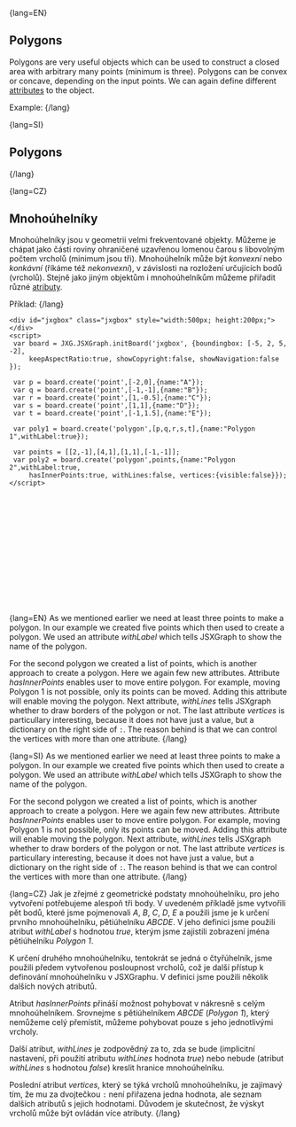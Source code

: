 {lang=EN}
## Polygons

Polygons are very useful objects which can be used to construct a closed area with arbitrary many points (minimum is three). 
Polygons can be convex or concave, depending on the input points. We can again define different [attributes](https://jsxgraph.uni-bayreuth.de/docs/symbols/Polygon.html)
to the object.

Example:
{/lang}

{lang=SI}
## Polygons
{/lang}

{lang=CZ}
## Mnohoúhelníky

Mnohoúhelníky jsou v geometrii velmi frekventované objekty. Můžeme je chápat jako části roviny ohraničené uzavřenou 
lomenou čarou s libovolným počtem vrcholů (minimum jsou tři). Mnohoúhelník může být *konvexní* nebo *konkávní* (říkáme též *nekonvexní*), 
v závislosti na rozložení určujících bodů (vrcholů). Stejně jako jiným objektům i mnohoúhelníkům můžeme přiřadit různé 
[atributy](https://jsxgraph.uni-bayreuth.de/docs/symbols/Polygon.html).

Příklad:
{/lang}


```JS
<div id="jxgbox" class="jxgbox" style="width:500px; height:200px;"></div>
<script>
 var board = JXG.JSXGraph.initBoard('jxgbox', {boundingbox: [-5, 2, 5, -2],
     keepAspectRatio:true, showCopyright:false, showNavigation:false });

 var p = board.create('point',[-2,0],{name:"A"});
 var q = board.create('point',[-1,-1],{name:"B"});
 var r = board.create('point',[1,-0.5],{name:"C"});
 var s = board.create('point',[1,1],{name:"D"});
 var t = board.create('point',[-1,1.5],{name:"E"});

 var poly1 = board.create('polygon',[p,q,r,s,t],{name:"Polygon 1",withLabel:true});

 var points = [[2,-1],[4,1],[1,1],[-1,-1]];
 var poly2 = board.create('polygon',points,{name:"Polygon 2",withLabel:true,
     hasInnerPoints:true, withLines:false, vertices:{visible:false}});
</script>
```

<div id="jxgbox" class="jxgbox" style="width:500px; height:200px;"></div>
<script>
 var board = JXG.JSXGraph.initBoard('jxgbox', {boundingbox: [-5, 2, 5, -2],keepAspectRatio:true, showCopyright:false, showNavigation:false });
 var p = board.create('point',[-2,0],{name:"A"});
 var q = board.create('point',[-1,-1],{name:"B"});
 var r = board.create('point',[1,-0.5],{name:"C"});
 var s = board.create('point',[1,1],{name:"D"});
 var t = board.create('point',[-1,1.5],{name:"E"});
 var poly1 = board.create('polygon',[p,q,r,s,t],{name:"Polygon 1",withLabel:true});
 var points = [[2,-1],[4,1],[1,1],[-1,-1]];
 var poly2 = board.create('polygon',points,{name:"Polygon 2",withLabel:true,hasInnerPoints:true, withLines:false, vertices:{visible:false}});
</script>

{lang=EN}
As we mentioned earlier we need at least three points to make a polygon. In our example we created five points which then used
to create a polygon. We used an attribute _withLabel_ which tells JSXGraph to show the name of the polygon. 

For the second polygon we created a list of points, which is another approach to create a polygon. Here we again few new 
attributes. Attribute _hasInnerPoints_ enables user to move entire polygon. For example, moving Polygon 1 is not possible,
only its points can be moved. Adding this attribute will enable moving the polygon. 
Next attribute, _withLines_ tells JSXgraph whether to draw borders of the polygon or not. The last attribute _vertices_ is
particullary interesting, because it does not have just a value, but a dictionary on the right side of `:`. The reason behind
is that we can control the vertices with more than one attribute.
{/lang}

{lang=SI}
As we mentioned earlier we need at least three points to make a polygon. In our example we created five points which then used
to create a polygon. We used an attribute _withLabel_ which tells JSXGraph to show the name of the polygon. 

For the second polygon we created a list of points, which is another approach to create a polygon. Here we again few new 
attributes. Attribute _hasInnerPoints_ enables user to move entire polygon. For example, moving Polygon 1 is not possible,
only its points can be moved. Adding this attribute will enable moving the polygon. 
Next attribute, _withLines_ tells JSXgraph whether to draw borders of the polygon or not. The last attribute _vertices_ is
particullary interesting, because it does not have just a value, but a dictionary on the right side of `:`. The reason behind
is that we can control the vertices with more than one attribute.
{/lang}

{lang=CZ}
Jak je zřejmé z geometrické podstaty mnohoúhelníku, pro jeho vytvoření potřebujeme alespoň tři body. 
V uvedeném příkladě jsme vytvořili pět bodů, které jsme pojmenovali *A*, *B*, *C*, *D*, *E* a použili jsme je 
k určení prvního mnohoúhelníku, pětiúhelníku *ABCDE*. V jeho definici jsme použili atribut _withLabel_ s hodnotou _true_, kterým
jsme zajistili zobrazení jména pětiúhelníku *Polygon 1*. 

K určení druhého mnohoúhelníku, tentokrát se jedná o čtyřúhelník, jsme použili předem vytvořenou posloupnost vrcholů, což je 
další přístup k definování mnohoúhelníku v JSXGraphu. V definici jsme použili několik dalších nových atributů. 

Atribut _hasInnerPoints_ přináší možnost pohybovat v nákresně s celým mnohoúhelníkem. Srovnejme s pětiúhelníkem *ABCDE* (*Polygon 1*),
který nemůžeme celý přemístit, můžeme pohybovat pouze s jeho jednotlivými vrcholy.  

Další atribut, _withLines_ je zodpovědný za to, zda se bude (implicitní nastavení, při použití atributu _withLines_ hodnota *true*) 
nebo nebude (atribut _withLines_ s hodnotou *false*) kreslit hranice mnohoúhelníku.
 
Poslední atribut _vertices_, který se týká vrcholů mnohoúhelníku, je zajímavý tím, že mu za dvojtečkou `:` není přiřazena 
jedna hodnota, ale seznam dalších atributů s jejich hodnotami. Důvodem je skutečnost, že výskyt vrcholů může být ovládán více atributy.
{/lang}


